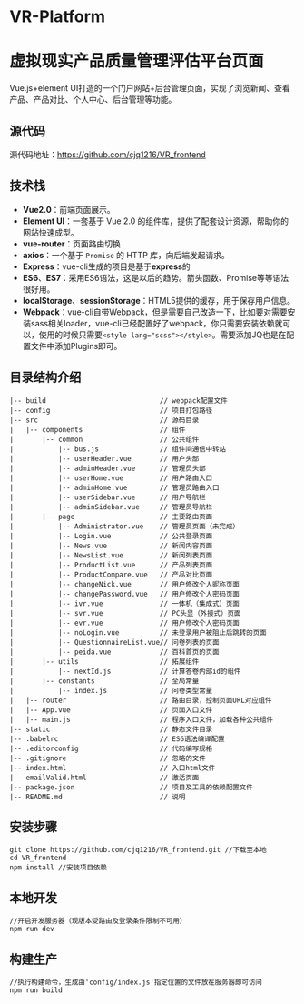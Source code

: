 # VR-Platform
# 虚拟现实产品质量管理评估平台页面

Vue.js+element UI打造的一个门户网站+后台管理页面，实现了浏览新闻、查看产品、产品对比、个人中心、后台管理等功能。

## 源代码
源代码地址：https://github.com/cjq1216/VR_frontend

## 技术栈
* **Vue2.0**：前端页面展示。
* **Element UI**：一套基于 Vue 2.0 的组件库，提供了配套设计资源，帮助你的网站快速成型。
* **vue-router**：页面路由切换
* **axios**：一个基于 `Promise` 的 HTTP 库，向后端发起请求。
* **Express**：vue-cli生成的项目是基于**express**的
* **ES6**、**ES7**：采用ES6语法，这是以后的趋势。箭头函数、Promise等等语法很好用。
* **localStorage**、**sessionStorage**：HTML5提供的缓存，用于保存用户信息。
* **Webpack**：vue-cli自带Webpack，但是需要自己改造一下，比如要对需要安装sass相关loader，vue-cli已经配置好了webpack，你只需要安装依赖就可以，使用的时候只需要`<style lang="scss"></style>`。需要添加JQ也是在配置文件中添加Plugins即可。

## 目录结构介绍 ##

	|-- build                            // webpack配置文件
	|-- config                           // 项目打包路径
	|-- src                              // 源码目录
	|   |-- components                   // 组件
	|       |-- common                   // 公共组件
	|           |-- bus.js               // 组件间通信中转站
	|           |-- userHeader.vue       // 用户头部
	|           |-- adminHeader.vue      // 管理员头部
	|           |-- userHome.vue         // 用户路由入口
	|           |-- adminHome.vue      	 // 管理员路由入口
	|           |-- userSidebar.vue      // 用户导航栏
	|           |-- adminSidebar.vue     // 管理员导航栏
	|       |-- page                   	 // 主要路由页面
	|           |-- Administrator.vue    // 管理员页面（未完成）
	|           |-- Login.vue            // 公共登录页面
	|           |-- News.vue             // 新闻内容页面
	|           |-- NewsList.vue         // 新闻列表页面
	|           |-- ProductList.vue      // 产品列表页面
	|           |-- ProductCompare.vue   // 产品对比页面
	|           |-- changeNick.vue       // 用户修改个人昵称页面
	|           |-- changePassword.vue   // 用户修改个人密码页面
	|           |-- ivr.vue              // 一体机（集成式）页面
	|           |-- svr.vue              // PC头显（外接式）页面
	|           |-- evr.vue              // 用户修改个人密码页面
	|           |-- noLogin.vue          // 未登录用户被阻止后跳转的页面
    |           |-- QuestionnaireList.vue// 问卷列表的页面
    |           |-- peida.vue            // 百科首页的页面
    |       |-- utils                    // 拓展组件
    |           |-- nextId.js            // 计算答卷内部id的组件
    |       |-- constants                // 全局常量
    |           |-- index.js             // 问卷类型常量
    |   |-- router                       // 路由目录，控制页面URL对应组件
	|   |-- App.vue                      // 页面入口文件
	|   |-- main.js                      // 程序入口文件，加载各种公共组件
	|-- static                           // 静态文件目录
	|-- .babelrc                         // ES6语法编译配置
	|-- .editorconfig                    // 代码编写规格
	|-- .gitignore                       // 忽略的文件
	|-- index.html                       // 入口html文件
	|-- emailValid.html                  // 激活页面
	|-- package.json                     // 项目及工具的依赖配置文件
	|-- README.md                        // 说明

## 安装步骤 ##
    git clone https://github.com/cjq1216/VR_frontend.git //下载至本地
    cd VR_frontend
    npm install //安装项目依赖

## 本地开发 ##
    //开启开发服务器（现版本受路由及登录条件限制不可用）
    npm run dev
    
## 构建生产 ##
    //执行构建命令，生成由'config/index.js'指定位置的文件放在服务器即可访问
    npm run build
    